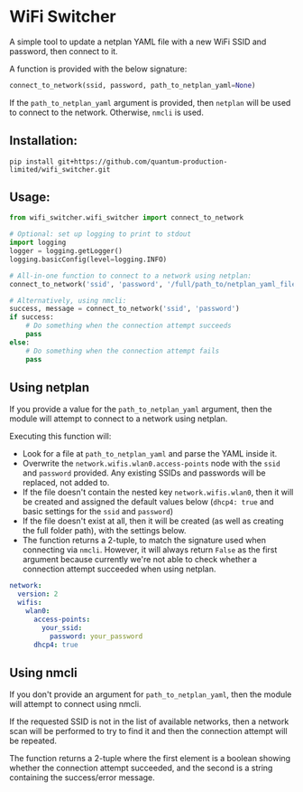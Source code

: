 # WiFi Switcher
A simple tool to update a netplan YAML file with a new WiFi SSID and password, then connect
to it.

A function is provided with the below signature:
```python
connect_to_network(ssid, password, path_to_netplan_yaml=None)
```

If the `path_to_netplan_yaml` argument is provided, then `netplan` will be used to connect to the
network. Otherwise, `nmcli` is used.

## Installation:

`pip install git+https://github.com/quantum-production-limited/wifi_switcher.git`

## Usage:

```python
from wifi_switcher.wifi_switcher import connect_to_network

# Optional: set up logging to print to stdout
import logging
logger = logging.getLogger()
logging.basicConfig(level=logging.INFO)

# All-in-one function to connect to a network using netplan:
connect_to_network('ssid', 'password', '/full/path_to/netplan_yaml_file.yaml')

# Alternatively, using nmcli:
success, message = connect_to_network('ssid', 'password')
if success:
    # Do something when the connection attempt succeeds
    pass
else:
    # Do something when the connection attempt fails
    pass
```

## Using netplan
If you provide a value for the `path_to_netplan_yaml` argument, then the module will attempt to
connect to a network using netplan.

Executing this function will:
- Look for a file at `path_to_netplan_yaml` and parse the YAML inside it.
- Overwrite the `network.wifis.wlan0.access-points` node with the `ssid` and `password`
provided. Any existing SSIDs and passwords will be replaced, not added to.
- If the file doesn't contain the nested key `network.wifis.wlan0`, then it will be
created and assigned the default values below (`dhcp4: true` and basic settings for the
`ssid` and `password`)
- If the file doesn't exist at all, then it will be created (as well as creating the full
folder path), with the settings below.
- The function returns a 2-tuple, to match the signature used when connecting via `nmcli`.
However, it will always return `False` as the first argument because currently we're not able
to check whether a connection attempt succeeded when using netplan.

```yaml
network:
  version: 2
  wifis:
    wlan0:
      access-points:
        your_ssid:
          password: your_password
      dhcp4: true
```

## Using nmcli
If you don't provide an argument for `path_to_netplan_yaml`, then the module will attempt to connect
using nmcli.

If the requested SSID is not in the list of available networks, then a network scan will be performed to
try to find it and then the connection attempt will be repeated.

The function returns a 2-tuple where the first element is a 
boolean showing whether the connection attempt succeeded, and the second is a string containing the
success/error message.
 